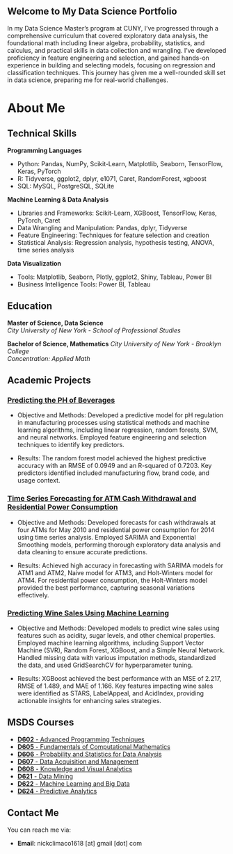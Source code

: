 ## Welcome to My Data Science Portfolio
In my Data Science Master’s program at CUNY, I’ve progressed through a comprehensive curriculum that covered exploratory data analysis, the foundational math including linear algebra, probability, statistics, and calculus, and practical skills in data collection and wrangling. I’ve developed proficiency in feature engineering and selection, and gained hands-on experience in building and selecting models, focusing on regression and classification techniques. This journey has given me a well-rounded skill set in data science, preparing me for real-world challenges.

# About Me

## Technical Skills 

**Programming Languages**

- Python: Pandas, NumPy, Scikit-Learn, Matplotlib, Seaborn, TensorFlow, Keras, PyTorch
- R: Tidyverse, ggplot2, dplyr, e1071, Caret, RandomForest, xgboost
- SQL: MySQL, PostgreSQL, SQLite

**Machine Learning & Data Analysis**

- Libraries and Frameworks: Scikit-Learn, XGBoost, TensorFlow, Keras, PyTorch, Caret
- Data Wrangling and Manipulation: Pandas, dplyr, Tidyverse
- Feature Engineering: Techniques for feature selection and creation
- Statistical Analysis: Regression analysis, hypothesis testing, ANOVA, time series analysis

**Data Visualization**

- Tools: Matplotlib, Seaborn, Plotly, ggplot2, Shiny, Tableau, Power BI
- Business Intelligence Tools: Power BI, Tableau

## Education

**Master of Science, Data Science**  
*City University of New York - School of Professional Studies*  

**Bachelor of Science, Mathematics**
*City University of New York - Brooklyn College*  
*Concentration: Applied Math*

## Academic Projects

### [Predicting the PH of Beverages](https://github.com/NickAMC/NickAMC.github.io/tree/main/DATA_624_S24/project_2)

- Objective and Methods: Developed a predictive model for pH regulation in manufacturing processes using statistical methods and machine learning algorithms, including linear regression, random forests, SVM, and neural networks. Employed feature engineering and selection techniques to identify key predictors.

- Results: The random forest model achieved the highest predictive accuracy with an RMSE of 0.0949 and an R-squared of 0.7203. Key predictors identified included manufacturing flow, brand code, and usage context.

### [Time Series Forecasting for ATM Cash Withdrawal and Residential Power Consumption](https://nickamc.github.io/DATA_624_S24/project_1/atm_forecasting.html)

- Objective and Methods: Developed forecasts for cash withdrawals at four ATMs for May 2010 and residential power consumption for 2014 using time series analysis. Employed SARIMA and Exponential Smoothing models, performing thorough exploratory data analysis and data cleaning to ensure accurate predictions.

- Results: Achieved high accuracy in forecasting with SARIMA models for ATM1 and ATM2, Naive model for ATM3, and Holt-Winters model for ATM4. For residential power consumption, the Holt-Winters model provided the best performance, capturing seasonal variations effectively.


### [Predicting Wine Sales Using Machine Learning](https://nickamc.github.io/D622-S24/hw4/hw4.html)

- Objective and Methods: Developed models to predict wine sales using features such as acidity, sugar levels, and other chemical properties. Employed machine learning algorithms, including Support Vector Machine (SVR), Random Forest, XGBoost, and a Simple Neural Network. Handled missing data with various imputation methods, standardized the data, and used GridSearchCV for hyperparameter tuning.

- Results: XGBoost achieved the best performance with an MSE of 2.217, RMSE of 1.489, and MAE of 1.166. Key features impacting wine sales were identified as STARS, LabelAppeal, and AcidIndex, providing actionable insights for enhancing sales strategies.


## MSDS Courses
- [**D602** - Advanced Programming Techniques](https://github.com/NickAMC/NickAMC.github.io/tree/main/D602-S23)
- [**D605** - Fundamentals of Computational Mathematics](https://github.com/NickAMC/NickAMC.github.io/tree/main/D605-F23)
- [**D606** - Probability and Statistics for Data Analysis](https://github.com/NickAMC/NickAMC.github.io/tree/main/D606-S23)
- [**D607** - Data Acquisition and Management](https://github.com/NickAMC/NickAMC.github.io/tree/main/D607-S23)
- [**D608** - Knowledge and Visual Analytics](https://github.com/NickAMC/NickAMC.github.io/tree/main/D608-F23)
- [**D621** - Data Mining](https://github.com/NickAMC/NickAMC.github.io/tree/main/D621-F23)
- [**D622** - Machine Learning and Big Data](https://github.com/NickAMC/NickAMC.github.io/tree/main/D622-S24)
- [**D624** - Predictive Analytics](https://github.com/NickAMC/NickAMC.github.io/tree/main/DATA_624_S24)

## Contact Me

You can reach me via:
- **Email**: nickclimaco1618 [at] gmail [dot] com